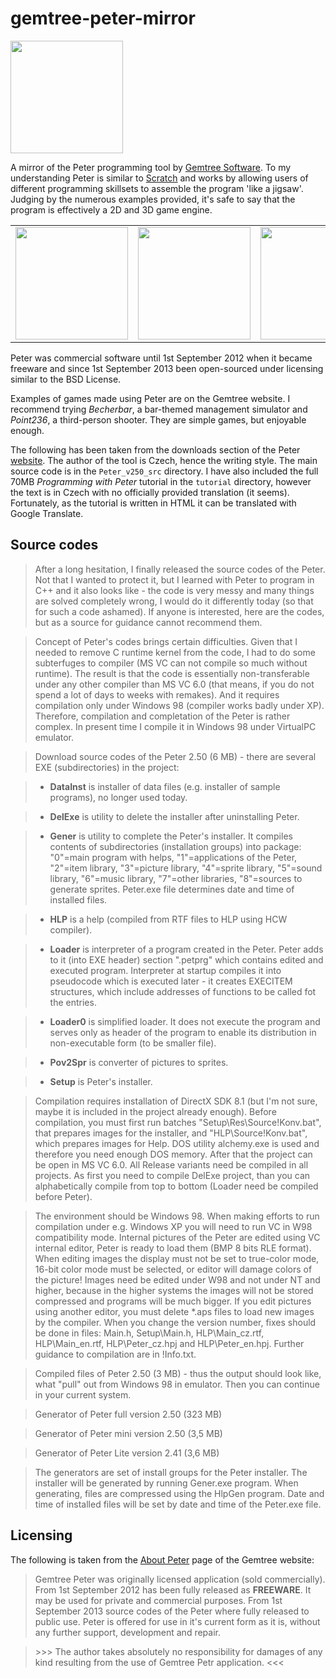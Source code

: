 # gemtree-peter-mirror
<img src="https://github.com/inferno986return/gemtree-peter-mirror/blob/master/tutorial/petr.gif" width="180" height="180" alt=""/>

A mirror of the Peter programming tool by [Gemtree Software](http://www.breatharian.eu/Petr/en/). To my understanding Peter is similar to [Scratch](https://scratch.mit.edu/) and works by allowing users of different programming skillsets to assemble the program 'like a jigsaw'. Judging by the numerous examples provided, it's safe to say that the program is effectively a 2D and 3D game engine.

<table border="0">
  <tr><td><img src="https://github.com/inferno986return/gemtree-peter-mirror/blob/master/tutorial/preview1.gif" width="180" height="180" alt=""/></td> <td><img src="https://github.com/inferno986return/gemtree-peter-mirror/blob/master/tutorial/preview4.jpg" width="180" height="180" alt=""/></td> <td><img src="https://github.com/inferno986return/gemtree-peter-mirror/blob/master/tutorial/preview5.jpg" width="180" height="180" alt=""/></td></tr>
</table>

Peter was commercial software until 1st September 2012 when it became freeware and since 1st September 2013 been open-sourced under licensing similar to the BSD License.

Examples of games made using Peter are on the Gemtree website. I recommend trying *Becherbar*, a bar-themed management simulator and *Point236*, a third-person shooter. They are simple games, but enjoyable enough.

The following has been taken from the downloads section of the Peter [website](http://www.breatharian.eu/Petr/en/download.htm#source). The author of the tool is Czech, hence the writing style. The main source code is in the `Peter_v250_src` directory. I have also included the full 70MB *Programming with Peter* tutorial in the `tutorial` directory, however the text is in Czech with no officially provided translation (it seems). Fortunately, as the tutorial is written in HTML it can be translated with Google Translate.

## Source codes

>After a long hesitation, I finally released the source codes of the Peter. Not that I wanted to protect it, but I learned with Peter to program in C++ and it also looks like - the code is very messy and many things are solved completely wrong, I would do it differently today (so that for such a code ashamed). If anyone is interested, here are the codes, but as a source for guidance cannot recommend them.

>Concept of Peter's codes brings certain difficulties. Given that I needed to remove C runtime kernel from the code, I had to do some subterfuges to compiler (MS VC can not compile so much without runtime). The result is that the code is essentially non-transferable under any other compiler than MS VC 6.0 (that means, if you do not spend a lot of days to weeks with remakes). And it requires compilation only under Windows 98 (compiler works badly under XP). Therefore, compilation and completation of the Peter is rather complex. In present time I compile it in Windows 98 under VirtualPC emulator.

>Download source codes of the Peter 2.50 (6 MB) - there are several EXE (subdirectories) in the project:

>* **DataInst** is installer of data files (e.g. installer of sample programs), no longer used today.

>* **DelExe** is utility to delete the installer after uninstalling Peter.

>* **Gener** is utility to complete the Peter's installer. It compiles contents of subdirectories (installation groups) into package: "0"=main program with helps, "1"=applications of the Peter, "2"=item library, "3"=picture library, "4"=sprite library, "5"=sound library, "6"=music library, "7"=other libraries, "8"=sources to generate sprites. Peter.exe file determines date and time of installed files.

>* **HLP** is a help (compiled from RTF files to HLP using HCW compiler).

>* **Loader** is interpreter of a program created in the Peter. Peter adds to it (into EXE header) section ".petprg" which contains edited and executed program. Interpreter at startup compiles it into pseudocode which is executed later - it creates EXECITEM structures, which include addresses of functions to be called fot the entries.

>* **Loader0** is simplified loader. It does not execute the program and serves only as header of the program to enable its distribution in non-executable form (to be smaller file).

>* **Pov2Spr** is converter of pictures to sprites.

>* **Setup** is Peter's installer.

>Compilation requires installation of DirectX SDK 8.1 (but I'm not sure, maybe it is included in the project already enough). Before compilation, you must first run batches "Setup\Res\Source\!Konv.bat", that prepares images for the installer, and "HLP\Source\!Konv.bat", which prepares images for Help. DOS utility alchemy.exe is used and therefore you need enough DOS memory. After that the project can be open in MS VC 6.0. All Release variants need be compiled in all projects. As first you need to compile DelExe project, than you can alphabetically compile from top to bottom (Loader need be compiled before Peter).

>The environment should be Windows 98. When making efforts to run compilation under e.g. Windows XP you will need to run VC in W98 compatibility mode. Internal pictures of the Peter are edited using VC internal editor, Peter is ready to load them (BMP 8 bits RLE format). When editing images the display must not be set to true-color mode, 16-bit color mode must be selected, or editor will damage colors of the picture! Images need be edited under W98 and not under NT and higher, because in the higher systems the images will not be stored compressed and programs will be much bigger. If you edit pictures using another editor, you must delete *.aps files to load new images by the compiler. When you change the version number, fixes should be done in files: Main.h, Setup\Main.h, HLP\Main_cz.rtf, HLP\Main_en.rtf, HLP\Peter_cz.hpj and HLP\Peter_en.hpj. Further guidance to compilation are in !Info.txt.

>Compiled files of Peter 2.50 (3 MB) - thus the output should look like, what "pull" out from Windows 98 in emulator. Then you can continue in your current system.

>Generator of Peter full version 2.50 (323 MB)

>Generator of Peter mini version 2.50 (3,5 MB)

>Generator of Peter Lite version 2.41 (3,6 MB)

>The generators are set of install groups for the Peter installer. The installer will be generated by running Gener.exe program. When generating, files are compressed using the HlpGen program. Date and time of installed files will be set by date and time of the Peter.exe file.

## Licensing
The following is taken from the [About Peter](http://www.breatharian.eu/Petr/en/about.htm) page of the Gemtree website:

> Gemtree Peter was originally licensed application (sold commercially). From 1st September 2012 has been fully released as **FREEWARE**. It may be used for private and commercial purposes. From 1st September 2013 source codes of the Peter where fully released to public use. Peter is offered for use in it's current form as it is, without any further support, development and repair.

> &gt;&gt;&gt; The author takes absolutely no responsibility for damages of any kind resulting from the use of Gemtree Petr application. <<<